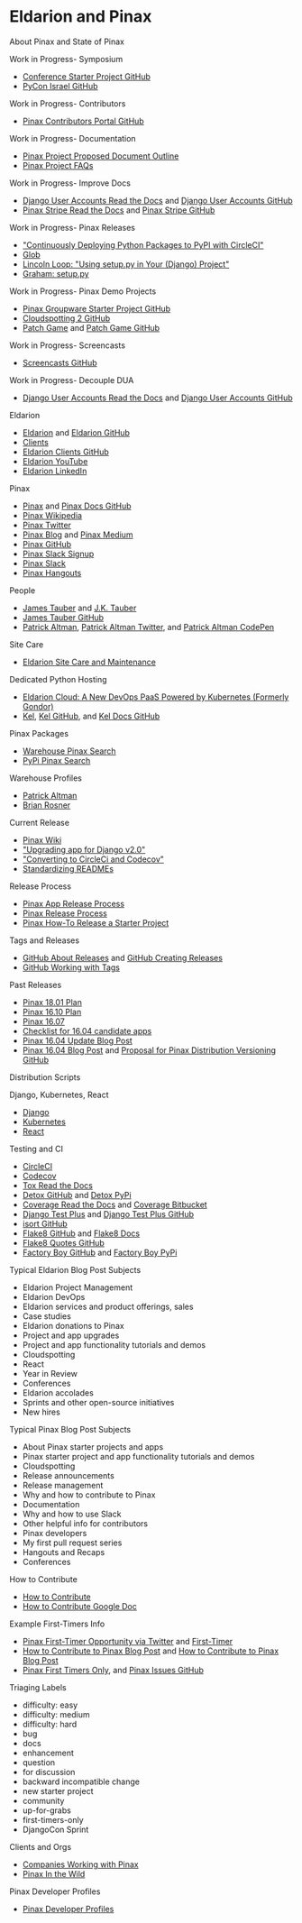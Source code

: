 # Eldarion and Pinax

<!--
https://dashboard.heroku.com/apps/pinax-account-app | pinax-account-app | Heroku
https://pinax-account-app.herokuapp.com/ | example.com [localhost] | pinax-project-account

https://github.com/pinax/pinax-teams/tree/fixing-render-to-string-issue | pinax/pinax-teams at fixing-render-to-string-issue


Eldarion website, conferences

https://github.com/deep-reader/DeepReader | deep-reader/DeepReader: a highly modular, Vue.js-based framework designed for building online reading environments for deep reading of texts with rich annotations and integrated learning tools

Sites built with Pinax: https://github.com/pinax/pinax-theme-pinaxproject/blob/master/pinax_theme_pinaxproject/templates/example_sites/home.html

http://eldarion.com/blog/post/KijaLQaw/ | Getting Started With a Site: Your Waitinglist — Eldarion Blog

http://www.scrumguides.org/scrum-guide.html | Scrum Guide | Scrum Guides

Business Model Canvas
https://cdn.strategyzer.com/assets/marketing/canvases-business-model-canvas-a8509296e3cd543ee7c6881cada7082376d4dfdf4eac40e849490c0dba2d178b.svg | Artboard 101

http://theleanstartup.com/principles | The Lean Startup | Methodology


https://thoughtstreams.io/ | ThoughtStreams — a micro-blog for every idea
https://github.com/eldarion/thought-streams | thought-streams/tests.py at master · eldarion/thought-streams

https://unsplash.com/search/photos/road | 20+ Best Free Road Pictures on Unsplash


Style Guide


Location of site-packages
pipenv --venv

Then browse to:
lib/python3.6/site-packages

the way you know if `account` should be added to `known_third_party` is by setup.py “install_requires”. If DUA is in there then “account” should be in 3rd party. Same for other required apps. Check settings.py for the actual app name that needs to be in 3rd party… i.e. “django-user-accounts” app name is “account”.

```[testenv:checkqa]
commands =
    flake8 pinax
    isort --recursive --check-only --diff pinax -sp tox.ini
```
Run these separately on command line before invoking `detox` in order to catch issues.
 `flake8 pinax` looks good
`isort --recursive --check-only --diff pinax -sp tox.ini` isn’t so happy
but the solution is simple 
`isort --recursive pinax -sp tox.ini`
-->

About Pinax and State of Pinax

<!--
Eldarion Year in Review blog posts

http://paltman.com/october-2018-review/ | October 2018 Review | Patrick Altman

https://www.slideshare.net/jtauber/state-of-pinax/19-reusable_appquisition_potterpredictions | State of Pinax
https://www.slideshare.net/jtauber/state-of-pinax/33-Sites_Using_Pinax | reusable app quisition potterpredictions

https://www.slideshare.net/pydanny/pinax-long-tutorial-slides | Pinax Long Tutorial Slides
http://pydanny.blogspot.com/2010/ | pydanny: 2010

https://2016.djangocon.us/schedule/presentation/45/ | Presentation: Building JSON APIs with Django / Pinax
https://speakerdeck.com/brosner/pinax | Building JSON APIs with Django / Pinax // Speaker Deck
https://github.com/pinax/pinax-api | pinax/pinax-api: RESTful API adhering to the JSON:API specification
http://eldarion.com/blog/2016/08/18/eldarions-brian-rosner-speaks-djangocon-us-2016/ | Eldarion's Brian Rosner Speaks At DjangoCon US 2016 — Eldarion Blog
-->

Work in Progress- Symposium
* [Conference Starter Project GitHub](https://github.com/pinax/pinax-starter-projects/wiki/Conference-Starter-Project)
* [PyCon Israel GitHub](https://github.com/eldarion/pycon-israel)

<!--
https://github.com/pinax/symposion/wiki/Apps-Phase-Grid
-->

Work in Progress- Contributors
* [Pinax Contributors Portal GitHub](https://github.com/pinax/pinax/wiki/Contributors-Portal)

Work in Progress- Documentation
* [Pinax Project Proposed Document Outline](https://github.com/pinax/pinax/wiki/Proposed-Docs-Outline)
* [Pinax Project FAQs](http://pinaxproject.com/pinax/faq)

Work in Progress- Improve Docs
* [Django User Accounts Read the Docs](http://django-user-accounts.readthedocs.io) and [Django User Accounts GitHub](https://github.com/pinax/django-user-accounts)
* [Pinax Stripe Read the Docs](https://pinax-stripe.readthedocs.io) and [Pinax Stripe GitHub](https://github.com/pinax/pinax-stripe)

Work in Progress- Pinax Releases
* ["Continuously Deploying Python Packages to PyPI with CircleCI"](https://circleci.com/blog/continuously-deploying-python-packages-to-pypi-with-circleci)
* [Glob](https://docs.python.org/3/library/glob.html#glob.glob)
* [Lincoln Loop: "Using setup.py in Your (Django) Project"](https://lincolnloop.com/blog/using-setuppy-your-django-project)
* [Graham: setup.py](https://github.com/pinax/pinax-starter-projects/pull/56/commits/262c712da313e4ba4ee743654ddad5752d4a0268 )

Work in Progress- Pinax Demo Projects
* [Pinax Groupware Starter Project GitHub](https://github.com/pinax/pinax-starter-projects/wiki/Groupware-Starter-Project)
* [Cloudspotting 2 GitHub](https://github.com/pinax/cloudspotting2)
* [Patch Game](http://patchgame.pinaxproject.com) and [Patch Game GitHub](https://github.com/pinax/patch-game)

Work in Progress- Screencasts
* [Screencasts GitHub](https://github.com/pinax/screencasts)

<!--
https://www.youtube.com/channel/UCAPpNG85GLzUBwzYCjd4raQ/videos

https://www.youtube.com/watch?v=VlwfpzMVpRA | Cloudspotting Demo - YouTube
-->

Work in Progress- Decouple DUA
* [Django User Accounts Read the Docs](http://django-user-accounts.readthedocs.io) and [Django User Accounts GitHub](https://github.com/pinax/django-user-accounts)

<!--
Onboarding
https://github.com/pinax/pinax/blob/master/docs/how_to_contribute.md | pinax/how_to_contribute.md at master · pinax/pinax

Runtests
Link to explemplary demos (that use each app) in READMEs
Docs, documenting features
Update contributor files
Tools used by Eldarion

https://www.npmjs.com/package/pinax-images-panel
-->

Eldarion
* [Eldarion](http://eldarion.com) and [Eldarion GitHub](https://github.com/eldarion)
* [Clients](http://eldarion.com/what-we-do)
* [Eldarion Clients GitHub](https://github.com/eldarion-client)
* [Eldarion YouTube](https://www.youtube.com/channel/UCnop70xOY_4dAr4YB9jjlOg)
* [Eldarion LinkedIn](https://www.linkedin.com/company/eldarion)

<!--
https://github.com/orgs/eldarion/teams/developers | Developers · Eldarion, Inc. Discussion
-->

Pinax
* [Pinax](http://pinaxproject.com) and [Pinax Docs GitHub](https://github.com/pinax/pinax/tree/master/docs)
* [Pinax Wikipedia](https://en.wikipedia.org/wiki/Pinax)
* [Pinax Twitter](https://twitter.com/pinaxproject)
* [Pinax Blog](http://blog.pinaxproject.com) and [Pinax Medium](https://medium.com/pinax)
* [Pinax GitHub](https://github.com/pinax)
* [Pinax Slack Signup](http://slack.pinaxproject.com)
* [Pinax Slack](https://pinax.slack.com)
* [Pinax Hangouts](https://www.youtube.com/channel/UCAPpNG85GLzUBwzYCjd4raQ)

People
* [James Tauber](http://jtauber.com) and [J.K. Tauber](https://jktauber.com)
* [James Tauber GitHub](https://github.com/jtauber)
* [Patrick Altman](http://paltman.com), [Patrick Altman Twitter](https://twitter.com/paltman), and [Patrick Altman CodePen](https://codepen.io/paltman)

Site Care
* [Eldarion Site Care and Maintenance](http://eldarion.com/consulting/django-site-care)

Dedicated Python Hosting
* [Eldarion Cloud: A New DevOps PaaS Powered by Kubernetes (Formerly Gondor)](http://eldarion.cloud)
* [Kel](http://www.kelproject.com), [Kel GitHub](https://github.com/kelproject), and [Kel Docs GitHub](https://github.com/kelproject/kel-docs)

<!--
Eldarion Cloud,  Blog and Docs (formerly Gondor)
https://github.com/eldarion-gondor | Gondor
https://blog.eldarion.cloud/ 
http://eldarion-gondor.github.io/docs/#how-tos | Eldarion Cloud Documentation
-->

Pinax Packages
* [Warehouse Pinax Search](https://pypi.org/search/?q=pinax)
* [PyPi Pinax Search](https://pypi.python.org/pypi?%3Aaction=search&term=pinax&submit=search)

Warehouse Profiles
* [Patrick Altman](https://pypi.org/user/paltman)
* [Brian Rosner](https://pypi.org/user/brosner)

<!--
https://github.com/pinax/pinax-cli | pinax/pinax-cli: a tool for easily instantiating Pinax starter projects (django templates)

Packages
https://pypi.org/project/pinax-likes | pinax-likes · Warehouse (PyPI)
https://pypi.python.org/pypi/pinax-likes/#downloads | pinax-likes 3.0.0 : Python Package Index
https://pypi.python.org/pypi/pinax-documents | pinax-documents 1.0.0 : Python Package Index
-->

Current Release
* [Pinax Wiki](https://github.com/pinax/pinax/wiki)
* ["Upgrading app for Django v2.0"](https://github.com/pinax/pinax/wiki/Upgrading-app-for-Django-v2.0)
* ["Converting to CircleCi and Codecov"](https://github.com/pinax/pinax/wiki/Converting-to-CircleCi-and-Codecov)
* [Standardizing READMEs](https://github.com/pinax/pinax/wiki/Standardizing-READMEs)

Release Process
* [Pinax App Release Process](https://github.com/pinax/pinax/wiki/App-Release-Process)
* [Pinax Release Process](http://pinaxproject.com/pinax/release_process)
* [Pinax How-To Release a Starter Project](http://pinaxproject.com/pinax/how-tos/release-starter-project)

<!--
Stripe
https://www.reddit.com/r/django/comments/7do0uc/pinaxstripe_400_released_stripe_connect_support/ | pinax-stripe 4.0.0 Released - Stripe Connect support lands : django
https://github.com/pinax/pinax-stripe/milestone/11 | Rosie Milestone

https://github.com/pinax/pinax-theme-bootstrap/wiki/Roadmap-to-Semantic-Markup | Roadmap to Semantic Markup · pinax/pinax-theme-bootstrap Wiki
https://templates.pinaxproject.com/ | Pinax Templates | pinax-project-zero
https://github.com/pinax/pinax-templates/tree/master/pinax/templates/templates/pinax | pinax/pinax-templates

http://blog.pinaxproject.com/2017/09/08/simplifying-static-build-process-django-projects/ | Simplifying the Static Build Process in Django Starter Projects | The Pinax Project Blog
http://blog.pinaxproject.com/2017/09/18/remarking-pinax-theme-bootstrap-be-semantic/ | Remarking pinax-theme-bootstrap To Be Semantic | The Pinax Project Blog

http://blog.pinaxproject.com/2016/03/15/writing-better-documentation-and-why-documentation
-->

Tags and Releases
* [GitHub About Releases](https://help.github.com/articles/about-releases) and [GitHub Creating Releases](https://help.github.com/articles/creating-releases)
* [GitHub Working with Tags](https://help.github.com/articles/working-with-tags)

<!--
https://developer.github.com/v3/repos/releases/#create-a-release | Releases | GitHub Developer Guide
-->

Past Releases
* [Pinax 18.01 Plan](https://github.com/pinax/pinax/wiki/Pinax-18.01)
* [Pinax 16.10 Plan](https://github.com/pinax/pinax/wiki/Pinax-16.10-Plan)
* [Pinax 16.07](https://github.com/pinax/pinax/wiki/Pinax-16.07)
* [Checklist for 16.04 candidate apps](https://github.com/pinax/pinax/issues/113)
* [Pinax 16.04 Update Blog Post](http://blog.pinaxproject.com/2016/03/10/update-pinax-1604)
* [Pinax 16.04 Blog Post](http://blog.pinaxproject.com/2016/02/01/pinax-1604) and [Proposal for Pinax Distribution Versioning GitHub](https://github.com/pinax/pinax/issues/84)

<!--
http://blog.pinaxproject.com/2016/08/15/release-pinax-1607/ | Release of Pinax 16.07 | The Pinax Project Blog

https://github.com/pinax/pinax/issues/84#issuecomment-189625770 | Proposal for Pinax Distribution Versioning · Issue #84 · pinax/pinax
-->

Distribution Scripts

<!--
Pinax Release Script
https://github.com/pinax/pinax/blob/master/check.py | pinax/check.py at master · pinax/pinax
https://github.com/pinax/pinax/blob/master/projects.json
https://github.com/pinax/pinax/blob/master/distributions.json | pinax/distributions.json at master · pinax/pinax

https://github.com/cndn/intelligent-code-completion/blob/edb80a083f481aa30897d5cb91c2bc53708b9ec5/raw_data/45600_check.py | intelligent-code-completion/45600_check.py at edb80a083f481aa30897d5cb91c2bc53708b9ec5 · cndn/intelligent-code-completion
-->

Django, Kubernetes, React
* [Django](https://www.djangoproject.com)
* [Kubernetes](https://kubernetes.io)
* [React](https://facebook.github.io/react)

<!--
http://fontawesome.io/ | Font Awesome, the iconic font and CSS toolkit
https://fontawesome.com | Font Awesome 5 | Font Awesome
-->

Testing and CI
* [CircleCI](https://circleci.com)
* [Codecov](https://codecov.io)
* [Tox Read the Docs](https://tox.readthedocs.org)
* [Detox GitHub](https://github.com/tox-dev/detox) and [Detox PyPi](https://pypi.python.org/pypi/detox)
* [Coverage Read the Docs](https://coverage.readthedocs.io) and [Coverage Bitbucket](https://bitbucket.org/ned/coveragepy)
* [Django Test Plus](http://django-test-plus.readthedocs.io) and [Django Test Plus GitHub](https://github.com/revsys/django-test-plus)
* [isort GitHub](https://github.com/timothycrosley/isort)
* [Flake8 GitHub](https://gitlab.com/pycqa/flake8) and [Flake8 Docs](http://flake8.pycqa.org)
* [Flake8 Quotes GitHub](https://github.com/zheller/flake8-quotes)
* [Factory Boy GitHub](https://github.com/FactoryBoy/factory_boy) and [Factory Boy PyPi](https://pypi.python.org/pypi/factory_boy)

<!--
https://docs.python.org/3.7/distutils/sourcedist.html | 4. Creating a Source Distribution — Python 3.7.0b1 documentation
https://pypi.python.org/pypi/flake8 | flake8 3.5.0 : Python Package Index
https://tox.readthedocs.io/en/latest/examples.html | tox configuration and usage examples — tox 3.0.0rc2.dev5 documentation
https://codecov.io/#features | Codecov
https://pypi.org/project/flake8-confusables/ | flake8-confusables · Warehouse (PyPI)

https://docs.pipenv.org/ | Pipenv: Python Dev Workflow for Humans — pipenv 9.0.3 documentation
https://pipenv.readthedocs.io/en/latest/advanced.html#managing-system-dependencies | Advanced Usage of Pipenv — pipenv 8.0.8 documentation
https://www.kennethreitz.org/essays/pipenv-one-year-later-a-call-for-help | Pipenv: One Year Later & a Call for Help — Kenneth Reitz
https://github.com/pypa/pipfile | pypa/pipfile
https://speakerdeck.com/kennethreitz/the-future-of-python-dependency-management | The Future of Python Dependency Management // Speaker Deck


https://en.wikipedia.org/wiki/Manifest_file | Manifest file - Wikipedia

https://en.wikipedia.org/wiki/Smoke_testing_(software) | Smoke testing (software) - Wikipedia
https://en.wikipedia.org/wiki/Traceability_matrix | Traceability matrix - Wikipedia
https://en.wikipedia.org/wiki/Code_coverage
https://martinfowler.com/bliki/TestCoverage.html

https://www.reddit.com/r/Python/comments/7brkpn/how_we_maintain_high_levels_of_code_quality/ | How We Maintain High Levels of Code Quality : Python

http://eldarion.com/blog/2017/10/17/how-we-maintain-high-levels-code-quality | How We Maintain High Levels of Code Quality — Eldarion Blog
http://eldarion.com/blog/2017/07/13/5-reasons-you-should-care-about-code-coverage/ | 5 Reasons You Should Care about Code Coverage — Eldarion Blog
http://blog.pinaxproject.com/2015/12/08/how-test-against-multiple-python-versions-parallel/ | How to Test Against Multiple Python Versions in Parallel | The Pinax Project Blog
-->

Typical Eldarion Blog Post Subjects
* Eldarion Project Management
* Eldarion DevOps
* Eldarion services and product offerings, sales
* Case studies
* Eldarion donations to Pinax
* Project and app upgrades
* Project and app functionality tutorials and demos
* Cloudspotting
* React 
* Year in Review
* Conferences
* Eldarion accolades
* Sprints and other open-source initiatives
* New hires

Typical Pinax Blog Post Subjects
* About Pinax starter projects and apps
* Pinax starter project and app functionality tutorials and demos
* Cloudspotting
* Release announcements
* Release management
* Why and how to contribute to Pinax
* Documentation
* Why and how to use Slack
* Other helpful info for contributors
* Pinax developers
* My first pull request series
* Hangouts and Recaps
* Conferences

How to Contribute
* [How to Contribute](http://pinaxproject.com/pinax/how_to_contribute)
* [How to Contribute Google Doc](https://docs.google.com/document/d/1f9hPTw3nelWy7nxaDawWP7EUl4QyeGeC4BNYeb4iWhU/edit)

<!--
http://blog.pinaxproject.com/section/community/ | The Pinax Project Blog | The Pinax Project Blog

https://github.com/search?utf8=%E2%9C%93&q=org%3Apinax+label%3A%22up-for-grabs%22&type= | Search · org:pinax label:"up-for-grabs"
https://help.github.com/articles/searching-issues-and-pull-requests/ | Searching issues and pull requests - User Documentation
-->

Example First-Timers Info
* [Pinax First-Timer Opportunity via Twitter](https://twitter.com/pinaxproject/status/687318459072446466) and [First-Timer](https://twitter.com/pinaxproject/status/694213861327659008)
* [How to Contribute to Pinax Blog Post](http://pinaxproject.com/pinax/ways_to_contribute) and [How to Contribute to Pinax Blog Post](http://blog.pinaxproject.com/2015/11/10/guide-how-contribute-pinax)
* [Pinax First Timers Only](http://blog.pinaxproject.com/2016/01/11/first-timers-only-and-new-labels), and [Pinax Issues GitHub](https://github.com/pinax/pinax/issues)

Triaging Labels
* difficulty: easy
* difficulty: medium
* difficulty: hard
* bug
* docs
* enhancement
* question
* for discussion
* backward incompatible change
* new starter project
* community
* up-for-grabs
* first-timers-only
* DjangoCon Sprint

Clients and Orgs
* [Companies Working with Pinax](http://pinaxproject.com/pinax/companies_working_with_pinax)
* [Pinax In the Wild](http://pinaxproject.com/pinax/in_the_wild)

<!--
https://sites.tufts.edu/perseusupdates/2018/03/19/its-alive-perseus-and-the-scaife-digital-library-viewer/
https://sites.tufts.edu/perseusupdates/2018/03/15/first-version-of-the-scaife-digital-library-viewer-goes-live-building-the-future-while-remembering-a-friend/
https://eldarion.com/blog/2018/02/06/countdown-perseus-50-scaife-launch/ | Countdown to the Perseus 5.0 “Scaife” Launch — Eldarion Blog
https://sites.tufts.edu/perseusupdates/2017/07/22/design-sprint-for-perseus-5-0open-greek-and-latin/ | Design Sprint for Perseus 5.0/Open Greek and Latin » Perseus Digital Library Updates

https://twitter.com/jtauber/status/951742629955371009 | James Tauber on Twitter: "If everyone who uses Perseus 4.0 moves over to Perseus 5.0, it may well be one of the largest (by user count) sites built with @vuejs. There… https://t.co/ENPwiSdRIq"

https://twitter.com/jtauber/status/910149159470149632 | James Tauber on Twitter: "Thrilled to announce that I'll be leading the development of the next version of @PerseusDigLib with the @eldarion team and others"
https://github.com/scaife-viewer
https://github.com/PerseusDL | PerseusDL
https://twitter.com/PerseusDigLib
https://sourceforge.net/p/epidoc/wiki/Home/ | EpiDoc: Epigraphic Documents in TEI XML / Home / Home
https://github.com/diyclassics/perseus-experiments/blob/master/Perseus%20Plaintext%20Poetry.ipynb | perseus-experiments/Perseus Plaintext Poetry.ipynb at master · diyclassics/perseus-experiments

http://capitains.org/ | CapiTainS
https://github.com/Capitains/MyCapytain | Capitains/MyCapytain: CTS And Textual Resources Utility Library for Python 3
-->

Pinax Developer Profiles
* [Pinax Developer Profiles](https://docs.google.com/forms/d/1CdiEtvVyWLtdVZUXHLXoZI64K1qbslkOqSR0W5xz6_0/viewform)
